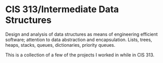 # CIS 313/Intermediate Data Structures

Design and analysis of data structures as means of engineering efficient software; attention to data abstraction and encapsulation. Lists, trees, heaps, stacks, queues, dictionaries, priority queues.

This is a collection of a few of the projects I worked in while in CIS 313.
